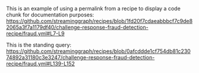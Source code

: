 This is an example of using a permalink from a recipe to display a code chunk for documentation purposes:  
https://github.com/streaminggraph/recipes/blob/1fd20f7cdaeabbbcf7c9de82065a3f7a1179df40/challenge-response-fraud-detection-recipe/fraud.yml#L7-L9

This is the standing query:  
https://github.com/streaminggraph/recipes/blob/0afcddde1cf754db81c23074892a31180c3e3247/challenge-response-fraud-detection-recipe/fraud.yml#L139-L152

<script src="https://gist.github.com/7evenbridges/4a3a5232f4ee20bb777fabb3b010a157.js?fraud.yml#L139-L152"></script>
